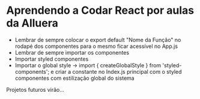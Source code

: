 # Aprendendo a Codar React por aulas da Alluera

- Lembrar de sempre colocar o export default "Nome da Função" no rodapé dos componentes para o mesmo ficar acessível no App.js
- Lembrar de sempre importar os componentes
- Importar styled componentes
- Importar o global style -> import { createGlobalStyle } from 'styled-components'; e criar a constante no Index.js principal com o styled componentes com estilização global do sistema


Projetos futuros virão...
